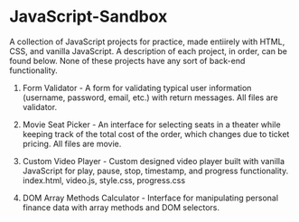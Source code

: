 # JavaScript-Sandbox
A collection of JavaScript projects for practice, made entiirely with HTML, CSS, and vanilla JavaScript. A description of each project, in order, can be found below.
None of these projects have any sort of back-end functionality. 

1. Form Validator - A form for validating typical user information (username, password, email, etc.) with return messages.
                    All files are validator.
                    
2. Movie Seat Picker - An interface for selecting seats in a theater while keeping track of the total cost of the order, which changes due to ticket pricing.
                    All files are movie.

3. Custom Video Player - Custom designed video player built with vanilla JavaScript for play, pause, stop, timestamp, and progress functionality.
                    index.html, video.js, style.css, progress.css
                    
4. DOM Array Methods Calculator - Interface for manipulating personal finance data with array methods and DOM selectors.
